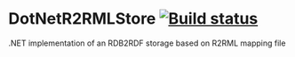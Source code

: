 DotNetR2RMLStore [![Build status](https://ci.appveyor.com/api/projects/status/0occxl9nsbjcmkc2?svg=true)](https://ci.appveyor.com/project/mchaloupka/dotnetr2rmlstore)
================

.NET implementation of an RDB2RDF storage based on R2RML mapping file
